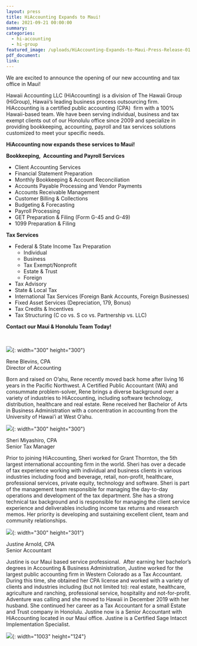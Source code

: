 ```yaml
---
layout: press
title: HiAccounting Expands to Maui!
date: 2021-09-21 00:00:00
summary:
categories:
  - hi-accounting
  - hi-group
featured_image: /uploads/HiAccounting-Expands-to-Maui-Press-Release-01.jpg
pdf_document:
link:
---
```

We are excited to announce the opening of our new accounting and tax office in Maui\!&nbsp;

Hawaii Accounting LLC (HiAccounting) is a division of The Hawaii Group (HiGroup), Hawaii’s leading business process outsourcing firm. HiAccounting is a certified public accounting (CPA)&nbsp; firm with a 100% Hawaii-based team. We have been serving individual, business and tax exempt clients out of our Honolulu office since 2009 and specialize in providing bookkeeping, accounting, payroll and tax services solutions customized to meet your specific needs.

**HiAccounting now expands these services to Maui\!**

**Bookkeeping,&nbsp; Accounting and Payroll Services**

* Client Accounting Services&nbsp;
* Financial Statement Preparation
* Monthly Bookkeeping & Account Reconciliation
* Accounts Payable Processing and Vendor Payments
* Accounts Receivable Management
* Customer Billing & Collections
* Budgeting & Forecasting
* Payroll Processing
* GET Preparation & Filing (Form G-45 and G-49)
* 1099 Preparation & Filing

**Tax Services**

* Federal & State Income Tax Preparation
  * Individual
  * Business
  * Tax Exempt/Nonprofit
  * Estate & Trust
  * Foreign&nbsp;
* Tax Advisory
* State & Local Tax
* International Tax Services (Foreign Bank Accounts, Foreign Businesses)
* Fixed Asset Services (Depreciation, 179, Bonus)
* Tax Credits & Incentives
* Tax Structuring (C co vs. S co vs. Partnership vs. LLC)

**Contact our Maui & Honolulu Team Today\!&nbsp;**

&nbsp;

![](/uploads/rene.jpg){: width="300" height="300"}

Rene Blevins, CPA<br>Director of Accounting

Born and raised on O’ahu, Rene recently moved back home after living 16 years in the Pacific Northwest. A Certified Public Accountant (WA) and consummate problem-solver, Rene brings a diverse background over a variety of industries to HiAccounting, including software technology, distribution, healthcare and real estate. Rene received her Bachelor of Arts in Business Administration with a concentration in accounting from the University of Hawai’i at West O’ahu.&nbsp;

![](/uploads/sheri.jpeg){: width="300" height="300"}

Sheri Miyashiro, CPA<br>Senior Tax Manager

Prior to joining HiAccounting, Sheri worked for Grant Thornton, the 5th largest international accounting firm in the world. Sheri has over a decade of tax experience working with individual and business clients in various industries including food and beverage, retail, non-profit, healthcare, professional services, private equity, technology and software. Sheri is part of the management team responsible for managing the day-to-day operations and development of the tax department. She has a strong technical tax background and is responsible for managing the client service experience and deliverables including income tax returns and research memos. Her priority is developing and sustaining excellent client, team and community relationships.&nbsp;&nbsp;

![](/uploads/justine.jpeg){: width="300" height="301"}

Justine Arnold, CPA&nbsp;<br>Senior Accountant

Justine is our Maui based service professional.&nbsp; After earning her bachelor’s degrees in Accounting & Business Administration, Justine worked for the largest public accounting firm in Western Colorado as a Tax Accountant. During this time, she obtained her CPA license and worked with a variety of clients and industries including (but not limited to): real estate, healthcare, agriculture and ranching, professional service, hospitality and not-for-profit. Adventure was calling and she moved to Hawaii in December 2019 with her husband. She continued her career as a Tax Accountant for a small Estate and Trust company in Honolulu. Justine now is a Senior Accountant with HiAccounting located in our Maui office. Justine is a Certified Sage Intacct Implementation Specialist.&nbsp;

![](/uploads/awards.png){: width="1003" height="124"}
